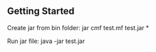 ## Getting Started

Create jar from bin folder:
jar cmf test.mf test.jar *

Run jar file:
java -jar test.jar